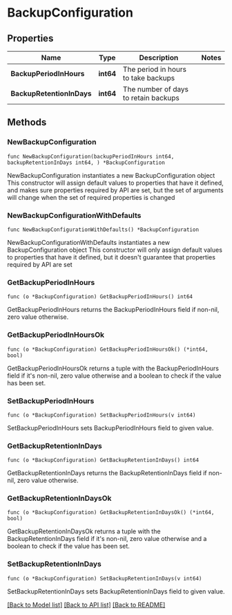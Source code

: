 # BackupConfiguration

## Properties

Name | Type | Description | Notes
------------ | ------------- | ------------- | -------------
**BackupPeriodInHours** | **int64** | The period in hours to take backups | 
**BackupRetentionInDays** | **int64** | The number of days to retain backups | 

## Methods

### NewBackupConfiguration

`func NewBackupConfiguration(backupPeriodInHours int64, backupRetentionInDays int64, ) *BackupConfiguration`

NewBackupConfiguration instantiates a new BackupConfiguration object
This constructor will assign default values to properties that have it defined,
and makes sure properties required by API are set, but the set of arguments
will change when the set of required properties is changed

### NewBackupConfigurationWithDefaults

`func NewBackupConfigurationWithDefaults() *BackupConfiguration`

NewBackupConfigurationWithDefaults instantiates a new BackupConfiguration object
This constructor will only assign default values to properties that have it defined,
but it doesn't guarantee that properties required by API are set

### GetBackupPeriodInHours

`func (o *BackupConfiguration) GetBackupPeriodInHours() int64`

GetBackupPeriodInHours returns the BackupPeriodInHours field if non-nil, zero value otherwise.

### GetBackupPeriodInHoursOk

`func (o *BackupConfiguration) GetBackupPeriodInHoursOk() (*int64, bool)`

GetBackupPeriodInHoursOk returns a tuple with the BackupPeriodInHours field if it's non-nil, zero value otherwise
and a boolean to check if the value has been set.

### SetBackupPeriodInHours

`func (o *BackupConfiguration) SetBackupPeriodInHours(v int64)`

SetBackupPeriodInHours sets BackupPeriodInHours field to given value.


### GetBackupRetentionInDays

`func (o *BackupConfiguration) GetBackupRetentionInDays() int64`

GetBackupRetentionInDays returns the BackupRetentionInDays field if non-nil, zero value otherwise.

### GetBackupRetentionInDaysOk

`func (o *BackupConfiguration) GetBackupRetentionInDaysOk() (*int64, bool)`

GetBackupRetentionInDaysOk returns a tuple with the BackupRetentionInDays field if it's non-nil, zero value otherwise
and a boolean to check if the value has been set.

### SetBackupRetentionInDays

`func (o *BackupConfiguration) SetBackupRetentionInDays(v int64)`

SetBackupRetentionInDays sets BackupRetentionInDays field to given value.



[[Back to Model list]](../README.md#documentation-for-models) [[Back to API list]](../README.md#documentation-for-api-endpoints) [[Back to README]](../README.md)


